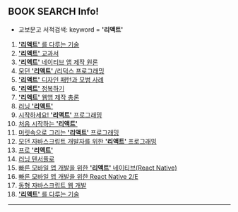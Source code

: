 ## BOOK SEARCH Info!
- 교보문고 서적검색: keyword = **'리액트'**
1. [ **'리액트'** 를 다루는 기술](http://www.kyobobook.co.kr/product/detailViewKor.laf?ejkGb=KOR&mallGb=KOR&barcode=9791160505238&orderClick=LAG&Kc=)
1. [ **'리액트'**  교과서](http://www.kyobobook.co.kr/product/detailViewKor.laf?ejkGb=KOR&mallGb=KOR&barcode=9791160504828&orderClick=LAG&Kc=)
1. [ **'리액트'**  네이티브 앱 제작 원론](http://www.kyobobook.co.kr/product/detailViewKor.laf?ejkGb=KOR&mallGb=KOR&barcode=9791161751153&orderClick=LAG&Kc=)
1. [모던  **'리액트'** /리덕스 프로그래밍](http://www.kyobobook.co.kr/product/detailViewKor.laf?ejkGb=KOR&mallGb=KOR&barcode=9791158391263&orderClick=LAG&Kc=)
1. [ **'리액트'**  디자인 패턴과 모범 사례](http://www.kyobobook.co.kr/product/detailViewKor.laf?ejkGb=KOR&mallGb=KOR&barcode=9791161750934&orderClick=LAG&Kc=)
1. [ **'리액트'**  정복하기](http://www.kyobobook.co.kr/product/detailViewKor.laf?ejkGb=KOR&mallGb=KOR&barcode=9788960779631&orderClick=LAG&Kc=)
1. [ **'리액트'**  웹앱 제작 총론](http://www.kyobobook.co.kr/product/detailViewKor.laf?ejkGb=KOR&mallGb=KOR&barcode=9791161750118&orderClick=LAG&Kc=)
1. [러닝  **'리액트'** ](http://www.kyobobook.co.kr/product/detailViewKor.laf?ejkGb=KOR&mallGb=KOR&barcode=9791162240373&orderClick=LAG&Kc=)
1. [시작하세요!  **'리액트'**  프로그래밍](http://www.kyobobook.co.kr/product/detailViewKor.laf?ejkGb=KOR&mallGb=KOR&barcode=9791158390501&orderClick=LAG&Kc=)
1. [처음 시작하는  **'리액트'** ](http://www.kyobobook.co.kr/product/detailViewKor.laf?ejkGb=KOR&mallGb=KOR&barcode=9788968487873&orderClick=LAG&Kc=)
1. [머릿속으로 그리는  **'리액트'**  프로그래밍](http://www.kyobobook.co.kr/product/detailViewKor.laf?ejkGb=KOR&mallGb=KOR&barcode=9791195272914&orderClick=LAG&Kc=)
1. [모던 자바스크립트 개발자를 위한  **'리액트'**  프로그래밍](http://www.kyobobook.co.kr/product/detailViewKor.laf?ejkGb=KOR&mallGb=KOR&barcode=9791158390839&orderClick=LAG&Kc=)
1. [프로  **'리액트'** ](http://www.kyobobook.co.kr/product/detailViewKor.laf?ejkGb=KOR&mallGb=KOR&barcode=9791158390426&orderClick=LAG&Kc=)
1. [러닝 텐서플로](http://www.kyobobook.co.kr/product/detailViewKor.laf?ejkGb=KOR&mallGb=KOR&barcode=9791162240687&orderClick=LAG&Kc=)
1. [빠른 모바일 앱 개발을 위한  **'리액트'**  네이티브(React Native)](http://www.kyobobook.co.kr/product/detailViewKor.laf?ejkGb=KOR&mallGb=KOR&barcode=9788966261871&orderClick=LAG&Kc=)
1. [빠른 모바일 앱 개발을 위한 React Native 2/E](http://www.kyobobook.co.kr/product/detailViewKor.laf?ejkGb=KOR&mallGb=KOR&barcode=9788966262250&orderClick=LAG&Kc=)
1. [동형 자바스크립트 웹 개발](http://www.kyobobook.co.kr/product/detailViewKor.laf?ejkGb=KOR&mallGb=KOR&barcode=9791161751931&orderClick=LIS&Kc=)
1. [ **'리액트'** 를 다루는 기술](http://www.kyobobook.co.kr/product/detailViewKor.laf?ejkGb=KOR&mallGb=KOR&barcode=9791160505238&orderClick=LIS&Kc=)
---
<br><br>